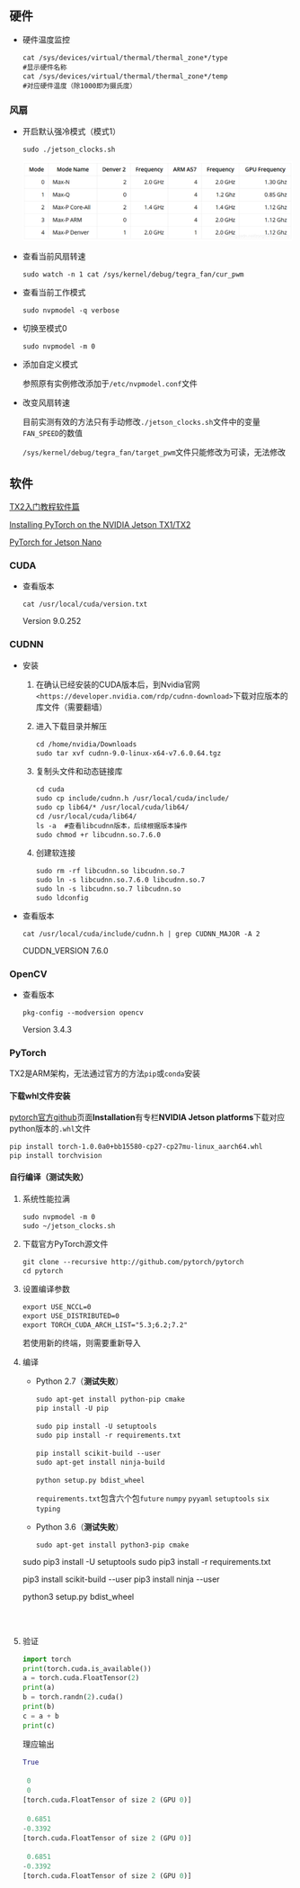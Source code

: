 ## 硬件

- 硬件温度监控

  ```shell
  cat /sys/devices/virtual/thermal/thermal_zone*/type	
  #显示硬件名称
  cat /sys/devices/virtual/thermal/thermal_zone*/temp	
  #对应硬件温度（除1000即为摄氏度）
  ```

### 风扇

- 开启默认强冷模式（模式1）

  ```
  sudo ./jetson_clocks.sh
  ```

  ![](TX2learning.assets/TX2_fan_mode.png)

- 查看当前风扇转速

  ```shell
  sudo watch -n 1 cat /sys/kernel/debug/tegra_fan/cur_pwm
  ```

- 查看当前工作模式

  ```shell
  sudo nvpmodel -q verbose
  ```

- 切换至模式0

  ```shell
  sudo nvpmodel -m 0
  ```

- 添加自定义模式

  参照原有实例修改添加于`/etc/nvpmodel.conf`文件

- 改变风扇转速

  目前实测有效的方法只有手动修改`./jetson_clocks.sh`文件中的变量`FAN_SPEED`的数值

  `/sys/kernel/debug/tegra_fan/target_pwm`文件只能修改为可读，无法修改



## 软件

[TX2入门教程软件篇](<https://www.ncnynl.com/category/TX2-software/>)

[Installing PyTorch on the NVIDIA Jetson TX1/TX2](<https://github.com/andrewadare/jetson-tx2-pytorch>)

[PyTorch for Jetson Nano](<https://devtalk.nvidia.com/default/topic/1049071/jetson-nano/pytorch-for-jetson-nano/>)

### CUDA

- 查看版本

  ```shell
  cat /usr/local/cuda/version.txt
  ```

  Version 9.0.252

### CUDNN

- 安装

  1. 在确认已经安装的CUDA版本后，到Nvidia官网`<https://developer.nvidia.com/rdp/cudnn-download>`下载对应版本的库文件（需要翻墙）

  2. 进入下载目录并解压

     ```shell
     cd /home/nvidia/Downloads
     sudo tar xvf cudnn-9.0-linux-x64-v7.6.0.64.tgz
     ```

  3. 复制头文件和动态链接库

     ```shell
     cd cuda
     sudo cp include/cudnn.h /usr/local/cuda/include/
     sudo cp lib64/* /usr/local/cuda/lib64/
     cd /usr/local/cuda/lib64/
     ls -a	#查看libcudnn版本，后续根据版本操作
     sudo chmod +r libcudnn.so.7.6.0
     ```

  4. 创建软连接

     ```shell
     sudo rm -rf libcudnn.so libcudnn.so.7
     sudo ln -s libcudnn.so.7.6.0 libcudnn.so.7
     sudo ln -s libcudnn.so.7 libcudnn.so
     sudo ldconfig
     ```

- 查看版本

  ```shell
  cat /usr/local/cuda/include/cudnn.h | grep CUDNN_MAJOR -A 2
  ```

  CUDDN_VERSION 7.6.0

### OpenCV

- 查看版本

  ```shell
  pkg-config --modversion opencv
  ```

  Version 3.4.3

### PyTorch

TX2是ARM架构，无法通过官方的方法`pip`或`conda`安装

#### 下载whl文件安装

[pytorch官方github](<https://github.com/pytorch/pytorch#from-source>)页面**Installation**有专栏**NVIDIA Jetson platforms**下载对应python版本的`.whl`文件

```shell
pip install torch-1.0.0a0+bb15580-cp27-cp27mu-linux_aarch64.whl
pip install torchvision
```

#### 自行编译（测试失败）

1. 系统性能拉满

   ```shell
   sudo nvpmodel -m 0
   sudo ~/jetson_clocks.sh
   ```

2. 下载官方PyTorch源文件

   ```shell
   git clone --recursive http://github.com/pytorch/pytorch
   cd pytorch
   ```

3. 设置编译参数

   ```shell
   export USE_NCCL=0
   export USE_DISTRIBUTED=0
   export TORCH_CUDA_ARCH_LIST="5.3;6.2;7.2"
   ```

   若使用新的终端，则需要重新导入

4. 编译

   - Python 2.7（**测试失败**）

     ```shell
     sudo apt-get install python-pip cmake
     pip install -U pip
     
     sudo pip install -U setuptools
     sudo pip install -r requirements.txt
     
     pip install scikit-build --user
     sudo apt-get install ninja-build
     
     python setup.py bdist_wheel
     ```

     `requirements.txt`包含六个包`future` `numpy` `pyyaml` `setuptools` `six` `typing`

   - Python 3.6（**测试失败**）

     ```shell
     sudo apt-get install python3-pip cmake
     
   sudo pip3 install -U setuptools
     sudo pip3 install -r requirements.txt
     
     pip3 install scikit-build --user
     pip3 install ninja --user
     
     python3 setup.py bdist_wheel
     ```
     
     

5. 验证

   ```python
   import torch
   print(torch.cuda.is_available())
   a = torch.cuda.FloatTensor(2)
   print(a)
   b = torch.randn(2).cuda()
   print(b)
   c = a + b
   print(c)
   ```

   理应输出

   ```python
   True
   
    0
    0
   [torch.cuda.FloatTensor of size 2 (GPU 0)]
   
    0.6851
   -0.3392
   [torch.cuda.FloatTensor of size 2 (GPU 0)]
   
    0.6851
   -0.3392
   [torch.cuda.FloatTensor of size 2 (GPU 0)]
   ```

   

